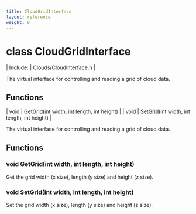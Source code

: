 ```yaml
---
title: CloudGridInterface
layout: reference
weight: 0
---
```

class CloudGridInterface
===

| Include: | Clouds/CloudInterface.h |

The virtual interface for controlling and reading a grid of cloud data.
  


Functions
---

| void | [GetGrid](#GetGrid)(int width, int length, int height) |
| void | [SetGrid](#SetGrid)(int width, int length, int height) |

The virtual interface for controlling and reading a grid of cloud data.
  


Functions
---
<a name="GetGrid"></a>
### void GetGrid(int width, int length, int height)
Get the grid width (x size), length (y size) and height (z size).
<a name="SetGrid"></a>
### void SetGrid(int width, int length, int height)
Set the grid width (x size), length (y size) and height (z size).
